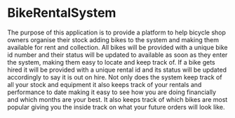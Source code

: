 # BikeRentalSystem

The purpose of this application is to provide a platform to help bicycle shop owners 
organise their stock adding bikes to the system and making them available for rent and collection. 
All bikes will be provided with a unique bike id number and their status will be updated to available
as soon as they enter the system, making them easy to locate and keep track of. If a bike gets hired it
will be provided with a unique rental id and its status will be updated accordingly to say it is out on hire.
Not only does the system keep track of all your stock and equipment it also keeps track of your rentals and 
performance to date making it easy to see how you are doing financially and which months are your best. 
It also keeps track of which bikes are most popular giving you the inside track on what your future orders will look like.

